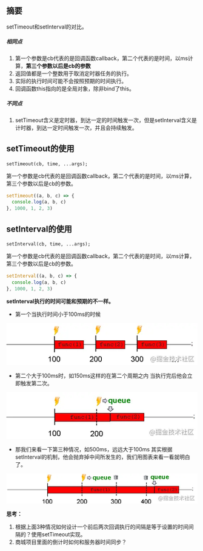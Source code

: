 ## 摘要

setTimeout和setInterval的对比。

##### 相同点

1. 第一个参数是cb代表的是回调函数callback，第二个代表的是时间，以ms计算，**第三个参数以后是cb的参数**
2. 返回值都是一个整数用于取消定时器任务的执行。
3. 实际的执行时间可能不会按照预期的时间执行。
4. 回调函数this指向的是全局对象，除非bind了this。

##### 不同点

1. setTimeout含义是定时器，到达一定的时间触发一次，但是setInterval含义是计时器，到达一定时间触发一次，并且会持续触发。

## setTimeout的使用

```
setTimeout(cb, time, ...args);
```

第一个参数是cb代表的是回调函数callback，第二个代表的是时间，以ms计算，第三个参数以后是cb的参数。

```javascript
setTimeout((a, b, c) => {
  console.log(a, b, c)
}, 1000, 1, 2, 3)
```



## setInterval的使用

```
setInterval(cb, time, ...args);
```

第一个参数是cb代表的是回调函数callback，第二个代表的是时间，以ms计算，第三个参数以后是cb的参数。

```javascript
setInterval((a, b, c) => {
  console.log(a, b, c)
}, 1000, 1, 2, 3)
```

**setInterval执行的时间可能和预期的不一样。**

- 第一个当执行时间小于100ms的时候

![小于100ms](image/86cae25cc382badfe4eec7bd35f4ef39~tplv-t2oaga2asx-watermark.awebp)

- 第二个大于100ms时，如150ms这样的在第二个周期之内
  当执行完后他会立即触发第二次。

![100ms～200ms之间](image/9146cb788bb357bdb62f3facc2c12613~tplv-t2oaga2asx-watermark.awebp)

- 那我们来看一下第三种情况，如500ms，远远大于100ms
  其实根据setInterval的机制，他会抛弃掉中间所发生的，我们用图表来看一看就明白了。

![远大于100ms](image/a6b701087bdae23192cfec76421e8ac0~tplv-t2oaga2asx-watermark.awebp)



**思考：** 

1. 根据上面3种情况如何设计一个前后两次回调执行的间隔是等于设置的时间间隔的？使用setTimeout实现。
2. 商城项目里面的倒计时如何和服务器时间同步？